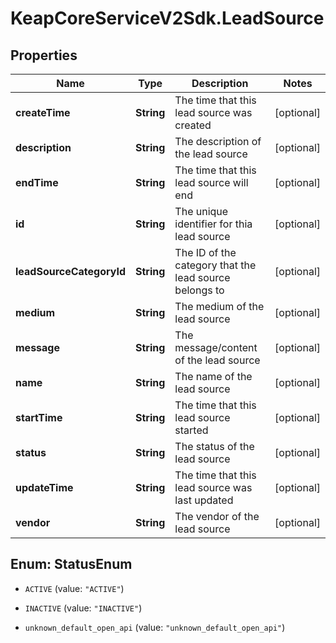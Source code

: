 # KeapCoreServiceV2Sdk.LeadSource

## Properties

Name | Type | Description | Notes
------------ | ------------- | ------------- | -------------
**createTime** | **String** | The time that this lead source was created | [optional] 
**description** | **String** | The description of the lead source | [optional] 
**endTime** | **String** | The time that this lead source will end | [optional] 
**id** | **String** | The unique identifier for thia lead source | [optional] 
**leadSourceCategoryId** | **String** | The ID of the category that the lead source belongs to | [optional] 
**medium** | **String** | The medium of the lead source | [optional] 
**message** | **String** | The message/content of the lead source | [optional] 
**name** | **String** | The name of the lead source | [optional] 
**startTime** | **String** | The time that this lead source started | [optional] 
**status** | **String** | The status of the lead source | [optional] 
**updateTime** | **String** | The time that this lead source was last updated | [optional] 
**vendor** | **String** | The vendor of the lead source | [optional] 



## Enum: StatusEnum


* `ACTIVE` (value: `"ACTIVE"`)

* `INACTIVE` (value: `"INACTIVE"`)

* `unknown_default_open_api` (value: `"unknown_default_open_api"`)




